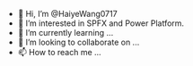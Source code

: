- 👋 Hi, I’m @HaiyeWang0717
- 👀 I’m interested in SPFX and Power Platform.
- 🌱 I’m currently learning ...
- 💞️ I’m looking to collaborate on ...
- 📫 How to reach me ...

<!---
HaiyeWang0717/HaiyeWang0717 is a ✨ special ✨ repository because its `README.md` (this file) appears on your GitHub profile.
You can click the Preview link to take a look at your changes.
--->
